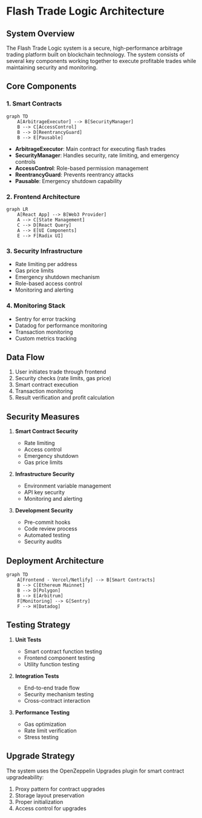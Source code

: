 # Flash Trade Logic Architecture

## System Overview

The Flash Trade Logic system is a secure, high-performance arbitrage trading platform built on blockchain technology. The system consists of several key components working together to execute profitable trades while maintaining security and monitoring.

## Core Components

### 1. Smart Contracts
```mermaid
graph TD
    A[ArbitrageExecutor] --> B[SecurityManager]
    B --> C[AccessControl]
    B --> D[ReentrancyGuard]
    B --> E[Pausable]
```

- **ArbitrageExecutor**: Main contract for executing flash trades
- **SecurityManager**: Handles security, rate limiting, and emergency controls
- **AccessControl**: Role-based permission management
- **ReentrancyGuard**: Prevents reentrancy attacks
- **Pausable**: Emergency shutdown capability

### 2. Frontend Architecture
```mermaid
graph LR
    A[React App] --> B[Web3 Provider]
    A --> C[State Management]
    C --> D[React Query]
    A --> E[UI Components]
    E --> F[Radix UI]
```

### 3. Security Infrastructure

- Rate limiting per address
- Gas price limits
- Emergency shutdown mechanism
- Role-based access control
- Monitoring and alerting

### 4. Monitoring Stack

- Sentry for error tracking
- Datadog for performance monitoring
- Transaction monitoring
- Custom metrics tracking

## Data Flow

1. User initiates trade through frontend
2. Security checks (rate limits, gas price)
3. Smart contract execution
4. Transaction monitoring
5. Result verification and profit calculation

## Security Measures

1. **Smart Contract Security**
   - Rate limiting
   - Access control
   - Emergency shutdown
   - Gas price limits

2. **Infrastructure Security**
   - Environment variable management
   - API key security
   - Monitoring and alerting

3. **Development Security**
   - Pre-commit hooks
   - Code review process
   - Automated testing
   - Security audits

## Deployment Architecture

```mermaid
graph TD
    A[Frontend - Vercel/Netlify] --> B[Smart Contracts]
    B --> C[Ethereum Mainnet]
    B --> D[Polygon]
    B --> E[Arbitrum]
    F[Monitoring] --> G[Sentry]
    F --> H[Datadog]
```

## Testing Strategy

1. **Unit Tests**
   - Smart contract function testing
   - Frontend component testing
   - Utility function testing

2. **Integration Tests**
   - End-to-end trade flow
   - Security mechanism testing
   - Cross-contract interaction

3. **Performance Testing**
   - Gas optimization
   - Rate limit verification
   - Stress testing

## Upgrade Strategy

The system uses the OpenZeppelin Upgrades plugin for smart contract upgradeability:

1. Proxy pattern for contract upgrades
2. Storage layout preservation
3. Proper initialization
4. Access control for upgrades
